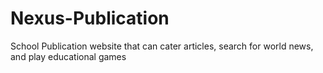 # Nexus-Publication
School Publication website that can cater articles, search for world news, and play educational games  
